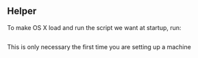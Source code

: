 ## Helper 
To make OS X load and run the script we want at startup, run:
```initial_setup.sh [concourse|pcfdev]
```
This is only necessary the first time you are setting up a machine

